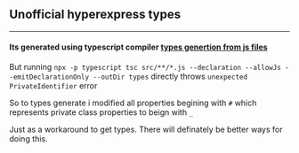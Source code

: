## Unofficial hyperexpress types

---

#### Its generated using typescript compiler [types genertion from js files](https://www.typescriptlang.org/docs/handbook/project-references.html)

But running `npx -p typescript tsc src/**/*.js --declaration --allowJs --emitDeclarationOnly --outDir types` directly throws `unexpected PrivateIdentifier` error

So to types generate i modified all properties begining with `#` which represents private class properties to beign with `_`

Just as a workaround to get types. There will definately be better ways for doing this.

